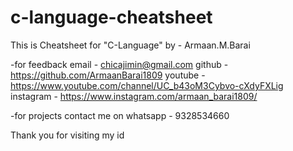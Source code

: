# c-language-cheatsheet

This is Cheatsheet for "C-Language"
by - Armaan.M.Barai

-for feedback
email - chicajimin@gmail.com
github - https://github.com/ArmaanBarai1809
youtube - https://www.youtube.com/channel/UC_b43oM3Cybvo-cXdyFXLig
instagram - https://www.instagram.com/armaan_barai1809/

-for projects
contact me on whatsapp - 9328534660

Thank you for visiting my id
